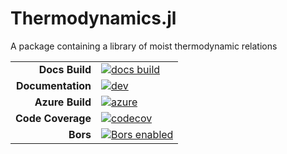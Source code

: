 # Thermodynamics.jl
A package containing a library of moist thermodynamic relations

|||
|---------------------:|:----------------------------------------------|
| **Docs Build**       | [![docs build][docs-bld-img]][docs-bld-url]   |
| **Documentation**    | [![dev][docs-dev-img]][docs-dev-url]          |
| **Azure Build**      | [![azure][azure-img]][azure-url]              |
| **Code Coverage**    | [![codecov][codecov-img]][codecov-url]        |
| **Bors**             | [![Bors enabled][bors-img]][bors-url]         |

[docs-bld-img]: https://github.com/CliMA/Thermodynamics.jl/workflows/Documentation/badge.svg
[docs-bld-url]: https://github.com/CliMA/Thermodynamics.jl/actions?query=workflow%3ADocumentation

[docs-dev-img]: https://img.shields.io/badge/docs-dev-blue.svg
[docs-dev-url]: https://CliMA.github.io/Thermodynamics.jl/dev/

[azure-img]: https://dev.azure.com/climate-machine/Thermodynamics.jl/_apis/build/status/climate-machine.Thermodynamics.jl?branchName=master
[azure-url]: https://dev.azure.com/climate-machine/Thermodynamics.jl/_build/latest?definitionId=1&branchName=master

[codecov-img]: https://codecov.io/gh/CliMA/Thermodynamics.jl/branch/master/graph/badge.svg
[codecov-url]: https://codecov.io/gh/CliMA/Thermodynamics.jl

[bors-img]: https://bors.tech/images/badge_small.svg
[bors-url]: https://app.bors.tech/repositories/24783

